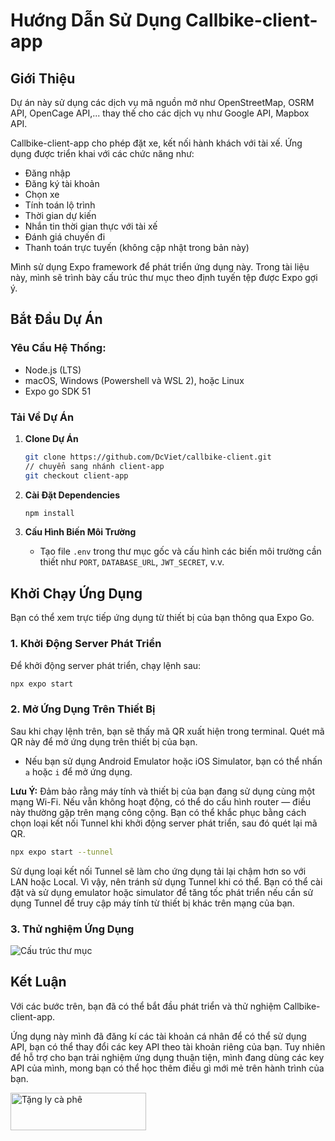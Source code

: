 # Hướng Dẫn Sử Dụng Callbike-client-app

## Giới Thiệu
Dự án này sử dụng các dịch vụ mã nguồn mở như OpenStreetMap, OSRM API, OpenCage API,... thay thế cho các dịch vụ như Google API, Mapbox API.

Callbike-client-app cho phép đặt xe, kết nối hành khách với tài xế. Ứng dụng được triển khai với các chức năng như:

- Đăng nhập
- Đăng ký tài khoản
- Chọn xe
- Tính toán lộ trình
- Thời gian dự kiến
- Nhắn tin thời gian thực với tài xế
- Đánh giá chuyến đi
- Thanh toán trực tuyến (không cập nhật trong bản này)

Mình sử dụng Expo framework để phát triển ứng dụng này. Trong tài liệu này, mình sẽ trình bày cấu trúc thư mục theo định tuyến tệp được Expo gợi ý.

## Bắt Đầu Dự Án

### Yêu Cầu Hệ Thống:
- Node.js (LTS)
- macOS, Windows (Powershell và WSL 2), hoặc Linux
- Expo go SDK 51

### Tải Về Dự Án
1. **Clone Dự Án**
   ```bash
   git clone https://github.com/DcViet/callbike-client.git
   // chuyển sang nhánh client-app
   git checkout client-app
   ```

2. **Cài Đặt Dependencies**
   ```bash
   npm install
   ```

3. **Cấu Hình Biến Môi Trường**
   - Tạo file `.env` trong thư mục gốc và cấu hình các biến môi trường cần thiết như `PORT`, `DATABASE_URL`, `JWT_SECRET`, v.v.

## Khởi Chạy Ứng Dụng

Bạn có thể xem trực tiếp ứng dụng từ thiết bị của bạn thông qua Expo Go.

### 1. Khởi Động Server Phát Triển
Để khởi động server phát triển, chạy lệnh sau:
```bash
npx expo start
```

### 2. Mở Ứng Dụng Trên Thiết Bị
Sau khi chạy lệnh trên, bạn sẽ thấy mã QR xuất hiện trong terminal. Quét mã QR này để mở ứng dụng trên thiết bị của bạn.

- Nếu bạn sử dụng Android Emulator hoặc iOS Simulator, bạn có thể nhấn `a` hoặc `i` để mở ứng dụng.

**Lưu Ý:** Đảm bảo rằng máy tính và thiết bị của bạn đang sử dụng cùng một mạng Wi-Fi. Nếu vẫn không hoạt động, có thể do cấu hình router — điều này thường gặp trên mạng công cộng. Bạn có thể khắc phục bằng cách chọn loại kết nối Tunnel khi khởi động server phát triển, sau đó quét lại mã QR.

```bash
npx expo start --tunnel
```
Sử dụng loại kết nối Tunnel sẽ làm cho ứng dụng tải lại chậm hơn so với LAN hoặc Local. Vì vậy, nên tránh sử dụng Tunnel khi có thể. Bạn có thể cài đặt và sử dụng emulator hoặc simulator để tăng tốc phát triển nếu cần sử dụng Tunnel để truy cập máy tính từ thiết bị khác trên mạng của bạn.

### 3. Thử nghiệm Ứng Dụng

![Cấu trúc thư mục](./folder-structure.png)

## Kết Luận
Với các bước trên, bạn đã có thể bắt đầu phát triển và thử nghiệm Callbike-client-app.

Ứng dụng này mình đã đăng kí các tài khoản cá nhân để có thể sử dụng API, bạn có thể thay đổi các key API theo tài khoản riêng của bạn. Tuy nhiên để hỗ trợ cho bạn trải nghiệm ứng dụng thuận tiện, mình đang dùng các key API của mình, mong bạn có thể học thêm điều gì mới mẻ trên hành trình của bạn.

<a href="https://www.buymeacoffee.com/tranducviez" target="_blank"><img src="https://cdn.buymeacoffee.com/buttons/v2/arial-yellow.png" alt="Tặng ly cà phê" style="height: 60px !important;width: 217px !important;" ></a>
